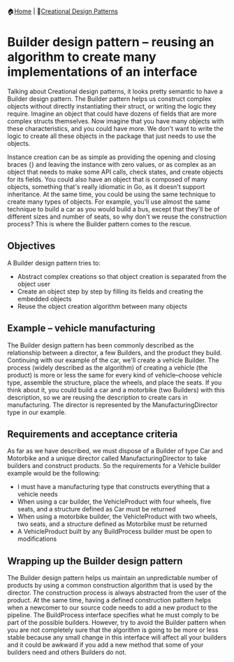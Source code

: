 :house:[Home](https://github.com/DevilsTear/go-design-patterns/ "Table of Contents") | :file_folder:[Creational Design Patterns](https://github.com/DevilsTear/go-design-patterns/gang-of-four/creational/ "Creational Design Patterns Table of Contents")
# Builder design pattern – reusing an algorithm to create many implementations of an interface
Talking about Creational design patterns, it looks pretty semantic to have a Builder design
pattern. The Builder pattern helps us construct complex objects without directly
instantiating their struct, or writing the logic they require. Imagine an object that could have
dozens of fields that are more complex structs themselves. Now imagine that you have
many objects with these characteristics, and you could have more. We don't want to write
the logic to create all these objects in the package that just needs to use the objects.

Instance creation can be as simple as providing the opening and closing braces {} and
leaving the instance with zero values, or as complex as an object that needs to make some
API calls, check states, and create objects for its fields. You could also have an object that is
composed of many objects, something that's really idiomatic in Go, as it doesn't support
inheritance.
At the same time, you could be using the same technique to create many types of objects.
For example, you'll use almost the same technique to build a car as you would build a bus,
except that they'll be of different sizes and number of seats, so why don't we reuse the
construction process? This is where the Builder pattern comes to the rescue.
## Objectives
A Builder design pattern tries to:
- Abstract complex creations so that object creation is separated from the object user
- Create an object step by step by filling its fields and creating the embedded objects
- Reuse the object creation algorithm between many objects

## Example – vehicle manufacturing
The Builder design pattern has been commonly described as the relationship between a
director, a few Builders, and the product they build. Continuing with our example of the
car, we'll create a vehicle Builder. The process (widely described as the algorithm) of
creating a vehicle (the product) is more or less the same for every kind of vehicle–choose
vehicle type, assemble the structure, place the wheels, and place the seats. If you think
about it, you could build a car and a motorbike (two Builders) with this description, so we
are reusing the description to create cars in manufacturing. The director is represented by
the ManufacturingDirector type in our example.

## Requirements and acceptance criteria
As far as we have described, we must dispose of a Builder of type Car and Motorbike and
a unique director called ManufacturingDirector to take builders and construct products.
So the requirements for a Vehicle builder example would be the following:
- I must have a manufacturing type that constructs everything that a vehicle needs 
- When using a car builder, the VehicleProduct with four wheels, five seats, and a structure defined as Car must be returned
- When using a motorbike builder, the VehicleProduct with two wheels, two
seats, and a structure defined as Motorbike must be returned
- A VehicleProduct built by any BuildProcess builder must be open to modifications

## Wrapping up the Builder design pattern
The Builder design pattern helps us maintain an unpredictable number of products by
using a common construction algorithm that is used by the director. The construction
process is always abstracted from the user of the product.
At the same time, having a defined construction pattern helps when a newcomer to our
source code needs to add a new product to the pipeline. The BuildProcess interface
specifies what he must comply to be part of the possible builders.
However, try to avoid the Builder pattern when you are not completely sure that the
algorithm is going to be more or less stable because any small change in this interface will
affect all your builders and it could be awkward if you add a new method that some of your
builders need and others Builders do not.